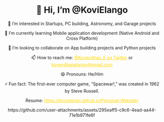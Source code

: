 <div align="center">
    <h1>👋 Hi, I’m @KoviElango</h1>
    <p>👀 I’m interested in Startups, PC building, Astronomy, and Garage projects</p>
    <p>🌱 I’m currently learning Mobile application development (Native Android and Cross Platform)</p>
    <p>💞️ I’m looking to collaborate on App building projects and Python projects</p>
    <p>📫 How to reach me: <a href="https://twitter.com/Kovendhan_E" target="_blank" style="color: #FFD700;">@Kovendhan_E on Twitter</a> or <a href="mailto:kovendhanelango@gmail.com" style="color: #FFD700;">kovendhanelango@gmail.com</a></p>
    <p>😄 Pronouns: He/Him</p>
    <p>⚡ Fun fact: The first-ever computer game, “Spacewar!,” was created in 1962 by Steve Russell.</p>
    <p>Resume: <a href="https://kovielango.github.io/Personal-Website/" target="_blank" style="color: #FFD700;">https://kovielango.github.io/Personal-Website/</a></p>
    https://github.com/user-attachments/assets/295eaff5-c9c6-4ead-aa44-71e1b971fe6f
</div>

